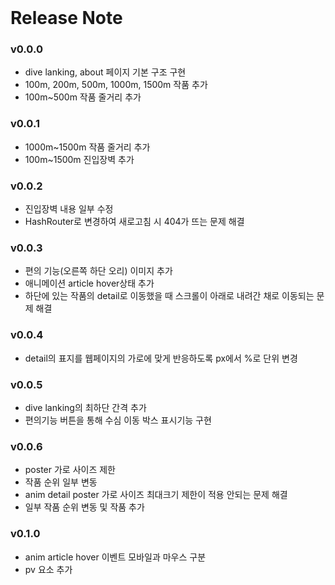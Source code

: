 <br><br><br>
# Release Note

### v0.0.0
- dive lanking, about 페이지 기본 구조 구현
- 100m, 200m, 500m, 1000m, 1500m 작품 추가
- 100m~500m 작품 줄거리 추가

### v0.0.1
- 1000m~1500m 작품 줄거리 추가
- 100m~1500m 진입장벽 추가

### v0.0.2
- 진입장벽 내용 일부 수정
- HashRouter로 변경하여 새로고침 시 404가 뜨는 문제 해결

### v0.0.3
- 편의 기능(오른쪽 하단 오리) 이미지 추가
- 애니메이션 article hover상태 추가
- 하단에 있는 작품의 detail로 이동했을 때 스크롤이 아래로 내려간 채로 이동되는 문제 해결

### v0.0.4
- detail의 표지를 웹페이지의 가로에 맞게 반응하도록 px에서 %로 단위 변경

### v0.0.5
- dive lanking의 최하단 간격 추가
- 편의기능 버튼을 통해 수심 이동 박스 표시기능 구현

### v0.0.6
- poster 가로 사이즈 제한
- 작품 순위 일부 변동
- anim detail poster 가로 사이즈 최대크기 제한이 적용 안되는 문제 해결
- 일부 작품 순위 변동 및 작품 추가

### v0.1.0
- anim article hover 이벤트 모바일과 마우스 구분
- pv 요소 추가